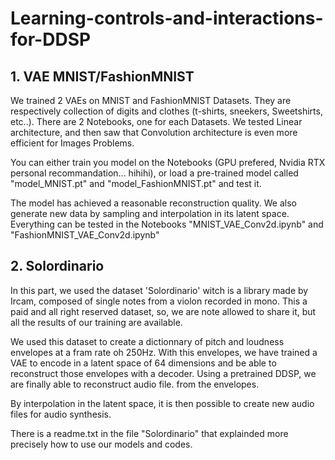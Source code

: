 # Learning-controls-and-interactions-for-DDSP

## 1. VAE MNIST/FashionMNIST

We trained 2 VAEs on MNIST and FashionMNIST Datasets. They are respectively collection of digits and clothes (t-shirts, sneekers, Sweetshirts, etc..). 
There are 2 Notebooks, one for each Datasets. We tested Linear architecture, and then saw that Convolution architecture is even more efficient for Images Problems. 

You can either train you model on the Notebooks (GPU prefered, Nvidia RTX personal recommandation... hihihi), or load a pre-trained model called "model_MNIST.pt" and "model_FashionMNIST.pt" and test it. 

The model has achieved a reasonable reconstruction quality. We also generate new data by sampling and interpolation in its latent space. Everything can be tested in the Notebooks 
"MNIST_VAE_Conv2d.ipynb"  and "FashionMNIST_VAE_Conv2d.ipynb"

## 2. Solordinario

In this part, we used the dataset 'Solordinario' witch is a library made by Ircam, composed of single notes from a violon recorded in mono. This a paid and all right reserved dataset, so, we are note allowed to share it, but all the results of our training are available.

We used this dataset to create a dictionnary of pitch and loudness envelopes at a fram rate oh 250Hz. With this envelopes, we have trained a VAE to encode in a latent space of 64 dimensions and be able to reconstruct those envelopes with a decoder. Using a pretrained DDSP, we are finally able to reconstruct audio file. from the envelopes.

By interpolation in the latent space, it is then possible to create new audio files for audio synthesis. 

There is a readme.txt in the file "Solordinario" that explainded more precisely how to use our models and codes.
